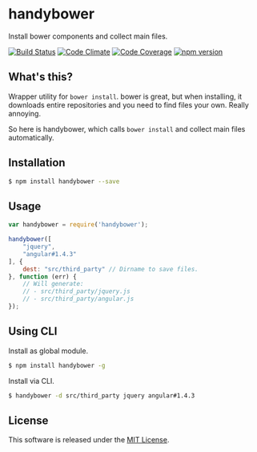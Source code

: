 handybower
=========

Install bower components and collect main files.

<!-- Badge start -->

[![Build Status][my_travis_badge_url]][my_travis_url]
[![Code Climate][my_codeclimate_badge_url]][my_codeclimate_url]
[![Code Coverage][my_codeclimate_coverage_badge_url]][my_codeclimate_url]
[![npm version][my_npm_budge_url]][my_npm_url]


What's this?
-----

Wrapper utility for `bower install`.
bower is great, but when installing, it downloads entire repositories and you need to find files your own.
Really annoying.

So here is handybower, which calls `bower install` and collect main files automatically.


Installation
-----

```bash
$ npm install handybower --save
```

Usage
-----

```javascript
var handybower = require('handybower');

handybower([
    "jquery",
    "angular#1.4.3"
], {
    dest: "src/third_party" // Dirname to save files.
}, function (err) {
    // Will generate:
    // - src/third_party/jquery.js
    // - src/third_party/angular.js
});
```


Using CLI
-----

Install as global module.

```bash
$ npm install handybower -g
```

Install via CLI.

```bash
$ handybower -d src/third_party jquery angular#1.4.3 
```


License
-------
This software is released under the [MIT License][my_license_url].



<!-- Links start -->

[nodejs_url]: http://nodejs.org/
[npm_url]: https://www.npmjs.com/
[nvm_url]: https://github.com/creationix/nvm
[bitdeli_url]: https://bitdeli.com/free
[my_bitdeli_badge_url]: https://d2weczhvl823v0.cloudfront.net/okunishinishi/node-handybower/trend.png
[my_repo_url]: https://github.com/okunishinishi/node-handybower
[my_travis_url]: http://travis-ci.org/okunishinishi/node-handybower
[my_travis_badge_url]: http://img.shields.io/travis/okunishinishi/node-handybower.svg?style=flat
[my_license_url]: https://github.com/okunishinishi/node-handybower/blob/master/LICENSE
[my_codeclimate_url]: http://codeclimate.com/github/okunishinishi/node-handybower
[my_codeclimate_badge_url]: http://img.shields.io/codeclimate/github/okunishinishi/node-handybower.svg?style=flat
[my_codeclimate_coverage_badge_url]: http://img.shields.io/codeclimate/coverage/github/okunishinishi/node-handybower.svg?style=flat
[my_apiguide_url]: http://okunishinishi.github.io/node-handybower/apiguide
[my_lib_apiguide_url]: http://okunishinishi.github.io/node-handybower/apiguide/module-handybower_lib.html
[my_coverage_url]: http://okunishinishi.github.io/node-handybower/coverage/lcov-report
[my_coverage_report_url]: http://okunishinishi.github.io/node-handybower/coverage/lcov-report/
[my_gratipay_url]: https://gratipay.com/okunishinishi/
[my_gratipay_budge_url]: http://img.shields.io/gratipay/okunishinishi.svg?style=flat
[my_npm_url]: http://www.npmjs.org/package/handybower
[my_npm_budge_url]: http://img.shields.io/npm/v/handybower.svg?style=flat
[my_tag_url]: http://github.com/okunishinishi/node-handybower/releases/tag/
[my_tag_badge_url]: http://img.shields.io/github/tag/okunishinishi/node-handybower.svg?style=flat
